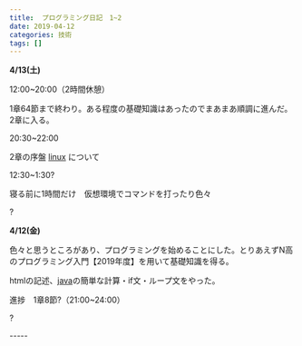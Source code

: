 ```yaml
---
title:  プログラミング日記　1~2
date: 2019-04-12
categories: 技術
tags: []
---
```

<p><strong>4/13(土)</strong></p>
<p>12:00~20:00（2時間休憩）</p>
<p>1章64節まで終わり。ある程度の基礎知識はあったのでまあまあ順調に進んだ。2章に入る。</p>
<p>20:30~22:00</p>
<p>2章の序盤 <a class="keyword" href="http://d.hatena.ne.jp/keyword/linux">linux</a> について</p>
<p>12:30~1:30?</p>
<p>寝る前に1時間だけ　仮想環境でコマンドを打ったり色々</p>
<p>?</p>
<p><strong>4/12(金)</strong></p>
<p>色々と思うところがあり、プログラミングを始めることにした。とりあえずN高のプログラミング入門【2019年度】を用いて基礎知識を得る。</p>
<p>htmlの記述、<a class="keyword" href="http://d.hatena.ne.jp/keyword/java">java</a>の簡単な計算・if文・ループ文をやった。</p>
<p>進捗　1章8節?（21:00~24:00）</p>
<p>?</p>
-----
